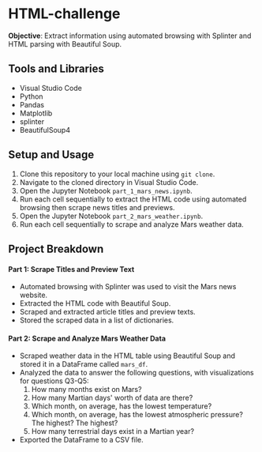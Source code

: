 # HTML-challenge
**Objective**: Extract information using automated browsing with Splinter and HTML parsing with Beautiful Soup.

## Tools and Libraries
- Visual Studio Code
- Python
- Pandas
- Matplotlib
- splinter
- BeautifulSoup4

## Setup and Usage
1. Clone this repository to your local machine using `git clone`.
2. Navigate to the cloned directory in Visual Studio Code.
3. Open the Jupyter Notebook `part_1_mars_news.ipynb`.
4. Run each cell sequentially to extract the HTML code using automated browsing then scrape news titles and previews.
5. Open the Jupyter Notebook `part_2_mars_weather.ipynb`.
6. Run each cell sequentially to scrape and analyze Mars weather data.

## Project Breakdown
#### Part 1: Scrape Titles and Preview Text
* Automated browsing with Splinter was used to visit the Mars news website.
* Extracted the HTML code with Beautiful Soup.
* Scraped and extracted article titles and preview texts.
* Stored the scraped data in a list of dictionaries.

#### Part 2: Scrape and Analyze Mars Weather Data
* Scraped weather data in the HTML table using Beautiful Soup and stored it in a DataFrame called `mars_df`.
* Analyzed the data to answer the following questions, with visualizations for questions Q3-Q5:
    1. How many months exist on Mars?
    2. How many Martian days' worth of data are there?
    3. Which month, on average, has the lowest temperature?
    4. Which month, on average, has the lowest atmospheric pressure? The highest? The highest?
    5. How many terrestrial days exist in a Martian year?
* Exported the DataFrame to a CSV file.
